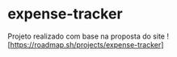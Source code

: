 # expense-tracker

Projeto realizado com base na proposta do site ![https://roadmap.sh/projects/expense-tracker]
